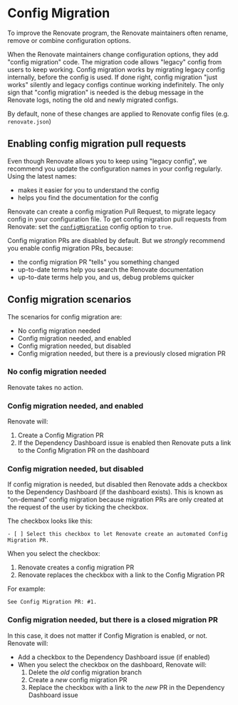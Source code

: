 # Config Migration

To improve the Renovate program, the Renovate maintainers often rename, remove or combine configuration options.

When the Renovate maintainers change configuration options, they add "config migration" code.
The migration code allows "legacy" config from users to keep working.
Config migration works by migrating legacy config internally, before the config is used.
If done right, config migration "just works" silently and legacy configs continue working indefinitely.
The only sign that "config migration" is needed is the debug message in the Renovate logs, noting the old and newly migrated configs.

By default, none of these changes are applied to Renovate config files (e.g. `renovate.json`)

## Enabling config migration pull requests

Even though Renovate allows you to keep using "legacy config", we recommend you update the configuration names in your config regularly.
Using the latest names:

- makes it easier for you to understand the config
- helps you find the documentation for the config

Renovate can create a config migration Pull Request, to migrate legacy config in your configuration file.
To get config migration pull requests from Renovate: set the [`configMigration`](./configuration-options.md#configmigration) config option to `true`.

Config migration PRs are disabled by default.
But we _strongly_ recommend you enable config migration PRs, because:

- the config migration PR "tells" you something changed
- up-to-date terms help you search the Renovate documentation
- up-to-date terms help you, and us, debug problems quicker

## Config migration scenarios

The scenarios for config migration are:

- No config migration needed
- Config migration needed, and enabled
- Config migration needed, but disabled
- Config migration needed, but there is a previously closed migration PR

### No config migration needed

Renovate takes no action.

### Config migration needed, and enabled

Renovate will:

1. Create a Config Migration PR
1. If the Dependency Dashboard issue is enabled then Renovate puts a link to the Config Migration PR on the dashboard

### Config migration needed, but disabled

If config migration is needed, but disabled then Renovate adds a checkbox to the Dependency Dashboard (if the dashboard exists).
This is known as "on-demand" config migration because migration PRs are only created at the request of the user by ticking the checkbox.

The checkbox looks like this:

```
- [ ] Select this checkbox to let Renovate create an automated Config Migration PR.
```

When you select the checkbox:

1. Renovate creates a config migration PR
2. Renovate replaces the checkbox with a link to the Config Migration PR

For example:

```
See Config Migration PR: #1.
```

### Config migration needed, but there is a closed migration PR

In this case, it does not matter if Config Migration is enabled, or not.
Renovate will:

- Add a checkbox to the Dependency Dashboard issue (if enabled)
- When you select the checkbox on the dashboard, Renovate will:
  1. Delete the _old_ config migration branch
  1. Create a _new_ config migration PR
  1. Replace the checkbox with a link to the _new_ PR in the Dependency Dashboard issue
